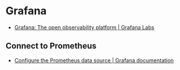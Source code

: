 # Grafana

- [Grafana: The open observability platform | Grafana Labs](https://grafana.com/)

## Connect to Prometheus

- [Configure the Prometheus data source | Grafana documentation](https://grafana.com/docs/grafana/latest/datasources/prometheus/configure-prometheus-data-source/)
